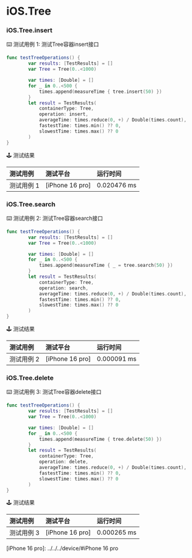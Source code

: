 # iOS.Tree
### iOS.Tree.insert

:keyboard: 测试用例 1: 测试Tree容器insert接口

```swift
func testTreeOperations() {
        var results: [TestResults] = []
        var Tree = Tree(0..<1000)

        var times: [Double] = []
        for _ in 0..<500 {
            times.append(measureTime { tree.insert(50) })
        }
        let result = TestResults(
            containerType: Tree,
            operation: insert,
            averageTime: times.reduce(0, +) / Double(times.count),
            fastestTime: times.min() ?? 0,
            slowestTime: times.max() ?? 0
        )
}
```

:joystick: 测试结果

| 测试用例   | 测试平台           | 运行时间        |
|:-------|:---------------|:------------|
| 测试用例 1 | [iPhone 16 pro] | 0.020476 ms |


### iOS.Tree.search

:keyboard: 测试用例 2: 测试Tree容器search接口 

```swift
func testTreeOperations() {
        var results: [TestResults] = []
        var Tree = Tree(0..<1000)

        var times: [Double] = []
        for _ in 0..<500 {
            times.append(measureTime { _ = tree.search(50) })
        }
        let result = TestResults(
            containerType: Tree,
            operation: search,
            averageTime: times.reduce(0, +) / Double(times.count),
            fastestTime: times.min() ?? 0,
            slowestTime: times.max() ?? 0
        )
}
```
:joystick: 测试结果

| 测试用例   | 测试平台           | 运行时间        |
|:-------|:---------------|:------------|
| 测试用例 2 | [iPhone 16 pro] | 0.000091 ms |

### iOS.Tree.delete

:keyboard: 测试用例 3: 测试Tree容器delete接口 

```swift
func testTreeOperations() {
        var results: [TestResults] = []
        var Tree = Tree(0..<1000)

        var times: [Double] = []
        for _ in 0..<500 {
            times.append(measureTime { tree.delete(50) })
        }
        let result = TestResults(
            containerType: Tree,
            operation: delete,
            averageTime: times.reduce(0, +) / Double(times.count),
            fastestTime: times.min() ?? 0,
            slowestTime: times.max() ?? 0
        )
}
```
:joystick: 测试结果

| 测试用例   | 测试平台           | 运行时间        |
|:-------|:---------------|:------------|
| 测试用例 3 | [iPhone 16 pro] | 0.000265 ms |


[iPhone 16 pro]: ../../../device/#iPhone 16 pro
